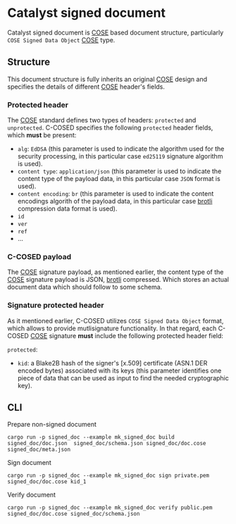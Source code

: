 # Catalyst signed document

Catalyst signed document is [COSE] based document structure,
particularly `COSE Signed Data Object` [COSE] type.

## Structure

This document structure is fully inherits an original [COSE] design and specifies the details
of different [COSE] header's fields.

### Protected header

The [COSE] standard defines two types of headers: `protected` and `unprotected`.
C-COSED specifies the following `protected` header fields, which **must** be present:

* `alg`: `EdDSA`
  (this parameter is used to indicate the algorithm used for the security processing,
  in this particular case `ed25119` signature algorithm is used).
* `content type`: `application/json`
  (this parameter is used to indicate the content type of the payload data,
  in this particular case `JSON` format is used).
* `content encoding`: `br`
  (this parameter is used to indicate the content encodings algorith of the payload data,
  in this particular case [brotli] compression data format is used).
* `id`
* `ver`
* `ref`
* ...

### C-COSED payload

The [COSE] signature payload, as mentioned earlier,
the content type of the [COSE] signature payload is JSON, [brotli] compressed.
Which stores an actual document data which should follow to some schema.

### Signature protected header

As it mentioned earlier, C-COSED utilizes `COSE Signed Data Object` format,
which allows to provide mutlisignature functionality.
In that regard, each C-COSED [COSE] signature **must** include the following protected header field:

`protected`:

* `kid`: a Blake2B hash of the signer's [x.509] certificate (ASN.1 DER encoded bytes) associated with its keys
  (this parameter identifies one piece of data
  that can be used as input to find the needed cryptographic key).

## CLI

Prepare non-signed document

```shell
cargo run -p signed_doc --example mk_signed_doc build signed_doc/doc.json  signed_doc/schema.json signed_doc/doc.cose signed_doc/meta.json
```

Sign document

```shell
cargo run -p signed_doc --example mk_signed_doc sign private.pem signed_doc/doc.cose kid_1
```

Verify document

```shell
cargo run -p signed_doc --example mk_signed_doc verify public.pem signed_doc/doc.cose signed_doc/schema.json
```

[COSE]: https://datatracker.ietf.org/doc/html/rfc9052
[brotli]: https://datatracker.ietf.org/doc/html/rfc7932
